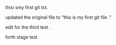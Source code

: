 
thisi smy first git txt.

updated the original file to "this is my first git file ."

edit for the third test .

forth stage test